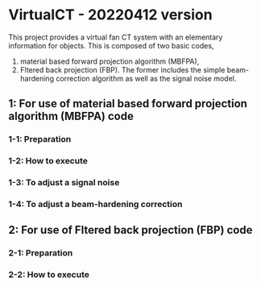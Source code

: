 # VirtualCT - 20220412 version
This project provides a virtual fan CT system with an elementary information for objects.
This is composed of two basic codes,
1. material based forward projection algorithm (MBFPA),
2. Fltered back projection (FBP).
The former includes the simple beam-hardening correction algorithm as well as the signal noise model.


## 1: For use of material based forward projection algorithm (MBFPA) code
### 1-1: Preparation


### 1-2: How to execute

### 1-3: To adjust a signal noise

### 1-4: To adjust a beam-hardening correction


## 2: For use of Fltered back projection (FBP) code
### 2-1: Preparation

### 2-2: How to execute
